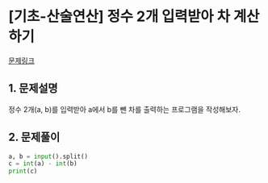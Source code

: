 # [기초-산술연산] 정수 2개 입력받아 차 계산하기

[문제링크](https://codeup.kr/problem.php?id=6034)



## 1. 문제설명

정수 2개(a, b)를 입력받아 a에서 b를 뺀 차를 출력하는 프로그램을 작성해보자.




## 2. 문제풀이

```python
a, b = input().split()
c = int(a) - int(b)
print(c)
```



